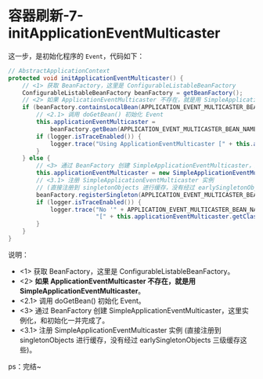 # 容器刷新-7-initApplicationEventMulticaster

这一步，是初始化程序的 `Event`，代码如下：

```java
// AbstractApplicationContext
protected void initApplicationEventMulticaster() {
    // <1> 获取 BeanFactory，这里是 ConfigurableListableBeanFactory
    ConfigurableListableBeanFactory beanFactory = getBeanFactory();
    // <2> 如果 ApplicationEventMulticaster 不存在，就是用 SimpleApplicationEventMulticaster
    if (beanFactory.containsLocalBean(APPLICATION_EVENT_MULTICASTER_BEAN_NAME)) {
        // <2.1> 调用 doGetBean() 初始化 Event
        this.applicationEventMulticaster =
            beanFactory.getBean(APPLICATION_EVENT_MULTICASTER_BEAN_NAME, ApplicationEventMulticaster.class);
        if (logger.isTraceEnabled()) {
            logger.trace("Using ApplicationEventMulticaster [" + this.applicationEventMulticaster + "]");
        }
    } else {
        // <3> 通过 BeanFactory 创建 SimpleApplicationEventMulticaster，这里实例化，和初始化一并完成了
        this.applicationEventMulticaster = new SimpleApplicationEventMulticaster(beanFactory);
        // <3.1> 注册 SimpleApplicationEventMulticaster 实例
        // (直接注册到 singletonObjects 进行缓存，没有经过 earlySingletonObjects 三级缓存这些)
        beanFactory.registerSingleton(APPLICATION_EVENT_MULTICASTER_BEAN_NAME, this.applicationEventMulticaster);
        if (logger.isTraceEnabled()) {
            logger.trace("No '" + APPLICATION_EVENT_MULTICASTER_BEAN_NAME + "' bean, using " +
                         "[" + this.applicationEventMulticaster.getClass().getSimpleName() + "]");
        }
    }
}
```

说明：

- <1> 获取 BeanFactory，这里是 ConfigurableListableBeanFactory。
- <2> **如果 ApplicationEventMulticaster 不存在，就是用 SimpleApplicationEventMulticaster**。
- <2.1> 调用 doGetBean() 初始化 Event。
- <3> 通过 BeanFactory 创建 SimpleApplicationEventMulticaster，这里实例化，和初始化一并完成了。
- <3.1> 注册 SimpleApplicationEventMulticaster 实例 (直接注册到 singletonObjects 进行缓存，没有经过 earlySingletonObjects 三级缓存这些)。





ps：完结~